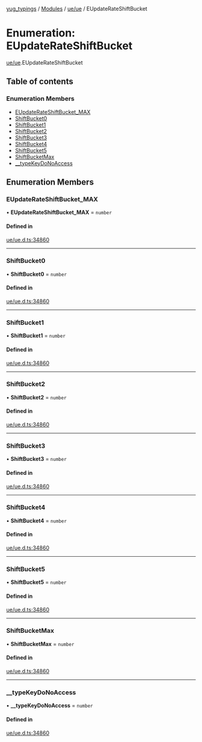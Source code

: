 [yug_typings](../README.md) / [Modules](../modules.md) / [ue/ue](../modules/ue_ue.md) / EUpdateRateShiftBucket

# Enumeration: EUpdateRateShiftBucket

[ue/ue](../modules/ue_ue.md).EUpdateRateShiftBucket

## Table of contents

### Enumeration Members

- [EUpdateRateShiftBucket\_MAX](ue_ue.EUpdateRateShiftBucket.md#eupdaterateshiftbucket_max)
- [ShiftBucket0](ue_ue.EUpdateRateShiftBucket.md#shiftbucket0)
- [ShiftBucket1](ue_ue.EUpdateRateShiftBucket.md#shiftbucket1)
- [ShiftBucket2](ue_ue.EUpdateRateShiftBucket.md#shiftbucket2)
- [ShiftBucket3](ue_ue.EUpdateRateShiftBucket.md#shiftbucket3)
- [ShiftBucket4](ue_ue.EUpdateRateShiftBucket.md#shiftbucket4)
- [ShiftBucket5](ue_ue.EUpdateRateShiftBucket.md#shiftbucket5)
- [ShiftBucketMax](ue_ue.EUpdateRateShiftBucket.md#shiftbucketmax)
- [\_\_typeKeyDoNoAccess](ue_ue.EUpdateRateShiftBucket.md#__typekeydonoaccess)

## Enumeration Members

### EUpdateRateShiftBucket\_MAX

• **EUpdateRateShiftBucket\_MAX** = `number`

#### Defined in

[ue/ue.d.ts:34860](https://github.com/YugMetaverse/yug_typings/blob/b7d9b19/ue/ue.d.ts#L34860)

___

### ShiftBucket0

• **ShiftBucket0** = `number`

#### Defined in

[ue/ue.d.ts:34860](https://github.com/YugMetaverse/yug_typings/blob/b7d9b19/ue/ue.d.ts#L34860)

___

### ShiftBucket1

• **ShiftBucket1** = `number`

#### Defined in

[ue/ue.d.ts:34860](https://github.com/YugMetaverse/yug_typings/blob/b7d9b19/ue/ue.d.ts#L34860)

___

### ShiftBucket2

• **ShiftBucket2** = `number`

#### Defined in

[ue/ue.d.ts:34860](https://github.com/YugMetaverse/yug_typings/blob/b7d9b19/ue/ue.d.ts#L34860)

___

### ShiftBucket3

• **ShiftBucket3** = `number`

#### Defined in

[ue/ue.d.ts:34860](https://github.com/YugMetaverse/yug_typings/blob/b7d9b19/ue/ue.d.ts#L34860)

___

### ShiftBucket4

• **ShiftBucket4** = `number`

#### Defined in

[ue/ue.d.ts:34860](https://github.com/YugMetaverse/yug_typings/blob/b7d9b19/ue/ue.d.ts#L34860)

___

### ShiftBucket5

• **ShiftBucket5** = `number`

#### Defined in

[ue/ue.d.ts:34860](https://github.com/YugMetaverse/yug_typings/blob/b7d9b19/ue/ue.d.ts#L34860)

___

### ShiftBucketMax

• **ShiftBucketMax** = `number`

#### Defined in

[ue/ue.d.ts:34860](https://github.com/YugMetaverse/yug_typings/blob/b7d9b19/ue/ue.d.ts#L34860)

___

### \_\_typeKeyDoNoAccess

• **\_\_typeKeyDoNoAccess** = `number`

#### Defined in

[ue/ue.d.ts:34860](https://github.com/YugMetaverse/yug_typings/blob/b7d9b19/ue/ue.d.ts#L34860)
